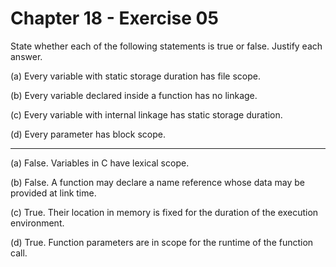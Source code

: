 # Chapter 18 - Exercise 05

State whether each of the following statements is true or false. Justify each
answer.

(a) Every variable with static storage duration has file scope.

(b) Every variable declared inside a function has no linkage.

(c) Every variable with internal linkage has static storage duration.

(d) Every parameter has block scope.


---

(a) False.  Variables in C have lexical scope.

(b) False.  A function may declare a name reference whose data may be provided
at link time.

(c) True.  Their location in memory is fixed for the duration of the execution
environment.

(d) True.  Function parameters are in scope for the runtime of the function
call.

